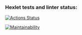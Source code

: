 ### Hexlet tests and linter status:
[![Actions Status](https://github.com/1NQ457/php-project-lvl4/workflows/hexlet-check/badge.svg)](https://github.com/1NQ457/php-project-lvl4/actions)

[![Maintainability](https://api.codeclimate.com/v1/badges/1e62d141108e6992994e/maintainability)](https://codeclimate.com/github/1NQ457/php-project-lvl4/maintainability)